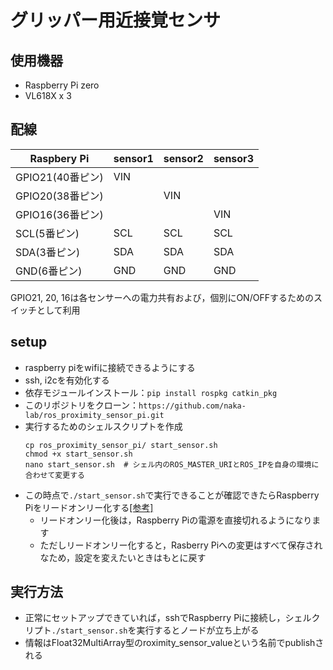 # グリッパー用近接覚センサ

## 使用機器
- Raspberry Pi zero
- VL618X x 3

## 配線
| Raspbery Pi | sensor1 | sensor2 | sensor3 |
| ----------- | ------- | ------- | ------- | 
| GPIO21(40番ピン) | VIN  |      |      | 
| GPIO20(38番ピン) |      | VIN  |      | 
| GPIO16(36番ピン) |      |      |  VIN | 
| SCL(5番ピン)     | SCL  | SCL  | SCL  | 
| SDA(3番ピン)     | SDA  | SDA  | SDA  | 
| GND(6番ピン)     | GND  | GND  | GND  | 

GPIO21, 20, 16は各センサーへの電力共有および，個別にON/OFFするためのスイッチとして利用

## setup
- raspberry piをwifiに接続できるようにする
- ssh, i2cを有効化する
- 依存モジュールインストール：`pip install rospkg catkin_pkg`
- このリポジトリをクローン：`https://github.com/naka-lab/ros_proximity_sensor_pi.git`
- 実行するためのシェルスクリプトを作成
   ```
   cp ros_proximity_sensor_pi/ start_sensor.sh
   chmod +x start_sensor.sh
   nano start_sensor.sh  # シェル内のROS_MASTER_URIとROS_IPを自身の環境に合わせて変更する
   ```
- この時点で`./start_sensor.sh`で実行できることが確認できたらRaspberry Piをリードオンリー化する[[参考]](https://astherier.com/blog/2020/05/change-raspi-to-read-only/#])
  - リードオンリー化後は，Raspberry Piの電源を直接切れるようになります
  - ただしリードオンリー化すると，Rasberry Piへの変更はすべて保存されなため，設定を変えたいときはもとに戻す

## 実行方法
- 正常にセットアップできていれば，sshでRaspberry Piに接続し，シェルクリプト`./start_sensor.sh`を実行するとノードが立ち上がる
- 情報はFloat32MultiArray型のroximity_sensor_valueという名前でpublishされる
